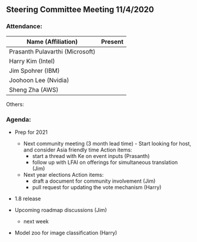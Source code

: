 ## Steering Committee Meeting 11/4/2020

### Attendance:

| Name (Affiliation)              | Present  |
| ------------------------------- | -------- |
| Prasanth Pulavarthi (Microsoft) |       |
| Harry Kim (Intel)               |       |
| Jim Spohrer (IBM)               |       |
| Joohoon Lee (Nvidia)            |       |
| Sheng Zha (AWS)                 |       |

Others: 

### Agenda:

* Prep for 2021
  * Next community meeting (3 month lead time) - Start looking for host, and consider Asia friendly time
    Action items:
    - start a thread with Ke on event inputs (Prasanth)
    - follow up with LFAI on offerings for simultaneous translation (Jim)
  * Next year elections
    Action items:
    - draft a document for community involvement (Jim)
    - pull request for updating the vote mechanism (Harry)

* 1.8 release

* Upcoming roadmap discussions (Jim)
  * next week

* Model zoo for image classification (Harry)
